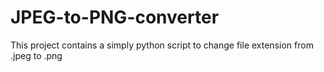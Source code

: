# JPEG-to-PNG-converter
This project contains a simply python script to change file extension from .jpeg to .png
